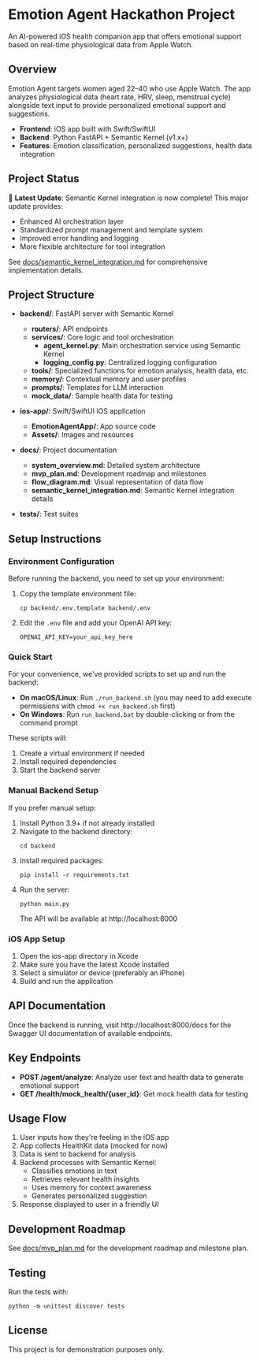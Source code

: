 # Emotion Agent Hackathon Project

An AI-powered iOS health companion app that offers emotional support based on real-time physiological data from Apple Watch.

## Overview

Emotion Agent targets women aged 22–40 who use Apple Watch. The app analyzes physiological data (heart rate, HRV, sleep, menstrual cycle) alongside text input to provide personalized emotional support and suggestions.

- **Frontend**: iOS app built with Swift/SwiftUI
- **Backend**: Python FastAPI + Semantic Kernel (v1.x+)
- **Features**: Emotion classification, personalized suggestions, health data integration

## Project Status

🎉 **Latest Update**: Semantic Kernel integration is now complete! This major update provides:

- Enhanced AI orchestration layer
- Standardized prompt management and template system
- Improved error handling and logging
- More flexible architecture for tool integration

See [docs/semantic_kernel_integration.md](docs/semantic_kernel_integration.md) for comprehensive implementation details.

## Project Structure

- **backend/**: FastAPI server with Semantic Kernel
  - **routers/**: API endpoints
  - **services/**: Core logic and tool orchestration
    - **agent_kernel.py**: Main orchestration service using Semantic Kernel
    - **logging_config.py**: Centralized logging configuration
  - **tools/**: Specialized functions for emotion analysis, health data, etc.
  - **memory/**: Contextual memory and user profiles
  - **prompts/**: Templates for LLM interaction
  - **mock_data/**: Sample health data for testing

- **ios-app/**: Swift/SwiftUI iOS application
  - **EmotionAgentApp/**: App source code
  - **Assets/**: Images and resources

- **docs/**: Project documentation
  - **system_overview.md**: Detailed system architecture
  - **mvp_plan.md**: Development roadmap and milestones
  - **flow_diagram.md**: Visual representation of data flow
  - **semantic_kernel_integration.md**: Semantic Kernel integration details

- **tests/**: Test suites

## Setup Instructions

### Environment Configuration

Before running the backend, you need to set up your environment:

1. Copy the template environment file:
   ```
   cp backend/.env.template backend/.env
   ```
2. Edit the `.env` file and add your OpenAI API key:
   ```
   OPENAI_API_KEY=your_api_key_here
   ```

### Quick Start

For your convenience, we've provided scripts to set up and run the backend:

- **On macOS/Linux**: Run `./run_backend.sh` (you may need to add execute permissions with `chmod +x run_backend.sh` first)
- **On Windows**: Run `run_backend.bat` by double-clicking or from the command prompt

These scripts will:
1. Create a virtual environment if needed
2. Install required dependencies
3. Start the backend server

### Manual Backend Setup

If you prefer manual setup:

1. Install Python 3.9+ if not already installed
2. Navigate to the backend directory:
   ```
   cd backend
   ```
3. Install required packages:
   ```
   pip install -r requirements.txt
   ```
4. Run the server:
   ```
   python main.py
   ```
   The API will be available at http://localhost:8000

### iOS App Setup

1. Open the ios-app directory in Xcode
2. Make sure you have the latest Xcode installed
3. Select a simulator or device (preferably an iPhone)
4. Build and run the application

## API Documentation

Once the backend is running, visit http://localhost:8000/docs for the Swagger UI documentation of available endpoints.

## Key Endpoints

- **POST /agent/analyze**: Analyze user text and health data to generate emotional support
- **GET /health/mock_health/{user_id}**: Get mock health data for testing

## Usage Flow

1. User inputs how they're feeling in the iOS app
2. App collects HealthKit data (mocked for now)
3. Data is sent to backend for analysis
4. Backend processes with Semantic Kernel:
   - Classifies emotions in text
   - Retrieves relevant health insights
   - Uses memory for context awareness
   - Generates personalized suggestion
5. Response displayed to user in a friendly UI

## Development Roadmap

See [docs/mvp_plan.md](docs/mvp_plan.md) for the development roadmap and milestone plan.

## Testing

Run the tests with:
```
python -m unittest discover tests
```

## License

This project is for demonstration purposes only.
